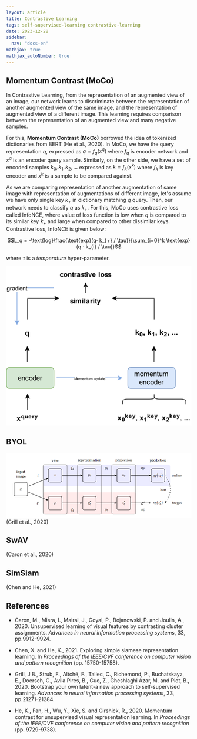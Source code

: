 ```yaml
---
layout: article
title: Contrastive Learning
tags: self-supervised-learning contrastive-learning
date: 2023-12-28
sidebar:
  nav: "docs-en"
mathjax: true
mathjax_autoNumber: true
---
```


## Momentum Contrast (MoCo)

In Contrastive Learning, from the representation of an augmented view of an image, our network learns to discriminate between the representation of another augmented view of the same image, and the representation of augmented view of a different image. This learning requires comparison between the representation of an augmented view and many negative samples.

For this, __Momentum Contrast (MoCo)__ borrowed the idea of tokenized dictionaries from BERT (He et al., 2020). In MoCo, we have the query representation $q$, expressed as $q = f_q(x^q)$ where $f_q$ is encoder network and $x^q$ is an encoder query sample. Similarly, on the other side, we have a set of encoded samples ${k_0, k_1, k_2, ... }$ expressed as $k = f_k(x^k)$ where $f_k$ is key encoder and $x^k$ is a sample to be compared against.

As we are comparing representation of another augmentation of same image with representation of augmentations of different image, let's assume we have only single key $k_{+}$ in dictionary matching $q$ query. Then, our network needs to classify $q$ as $k_{+}$. For this, MoCo uses contrastive loss called InfoNCE, where value of loss function is low when $q$ is compared to its similar key $k_{+}$ and large when compared to other dissimilar keys. Contrastive loss, InfoNCE is given below:

$$L_q = -\text{log}\frac{\text{exp}(q⋅ k_{+} / \tau)}{\sum_{i=0}^k \text{exp}(q ⋅ k_{i} / \tau)}$$

where $\tau$ is a _temperature_ hyper-parameter.

<img class="image image--xl" src="/assets/img/moco.png"/>

## BYOL

![BYOL](/assets/img/byol.png)
(Grill et al., 2020)

## SwAV

(Caron et al., 2020)

## SimSiam

(Chen and He, 2021)

## References

- Caron, M., Misra, I., Mairal, J., Goyal, P., Bojanowski, P. and Joulin, A., 2020. Unsupervised learning of visual features by contrasting cluster assignments. _Advances in neural information processing systems_, 33, pp.9912-9924.

- Chen, X. and He, K., 2021. Exploring simple siamese representation learning. In _Proceedings of the IEEE/CVF conference on computer vision and pattern recognition_ (pp. 15750-15758).

- Grill, J.B., Strub, F., Altché, F., Tallec, C., Richemond, P., Buchatskaya, E., Doersch, C., Avila Pires, B., Guo, Z., Gheshlaghi Azar, M. and Piot, B., 2020. Bootstrap your own latent-a new approach to self-supervised learning. _Advances in neural information processing systems_, 33, pp.21271-21284.

- He, K., Fan, H., Wu, Y., Xie, S. and Girshick, R., 2020. Momentum contrast for unsupervised visual representation learning. In _Proceedings of the IEEE/CVF conference on computer vision and pattern recognition_ (pp. 9729-9738).